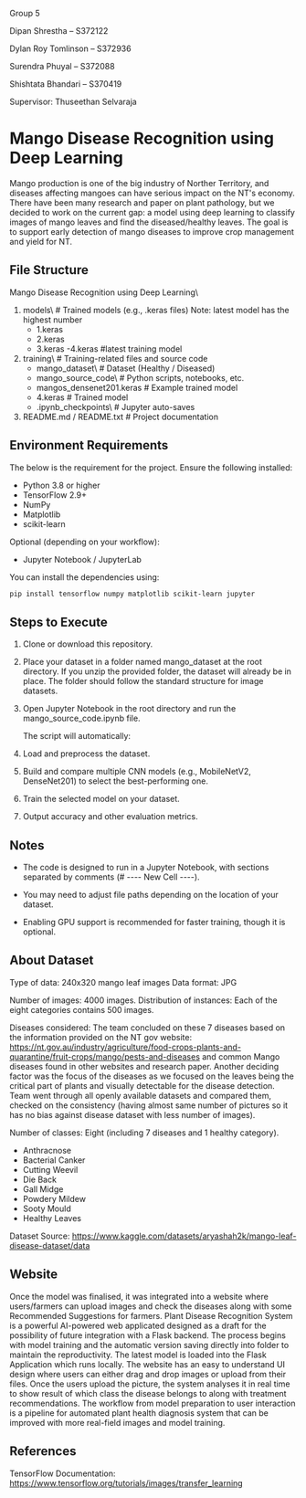 
Group 5

Dipan Shrestha – S372122

Dylan Roy Tomlinson – S372936

Surendra Phuyal – S372088

Shishtata Bhandari – S370419

Supervisor:
Thuseethan Selvaraja



# Mango Disease Recognition using Deep Learning 

Mango production is one of the big industry of Norther Territory, and diseases affecting mangoes can have serious impact on the NT's economy. There have been many research and paper on plant pathology, but we decided to work on the current gap: a model using deep learning to classify images of mango leaves and find the diseased/healthy leaves. The goal is to support early detection of mango diseases to improve crop management and yield for NT.



## File Structure
Mango Disease Recognition using Deep Learning\
1. models\                       # Trained models (e.g., .keras files)   Note: latest model has the highest number
    - 1.keras
    - 2.keras
    - 3.keras
    -4.keras #latest training model
2. training\ # Training-related files and source code
    - mango_dataset\ # Dataset (Healthy / Diseased) 
    - mango_source_code\ # Python scripts, notebooks, etc. 
    - mangos_densenet201.keras # Example trained model 
    - 4.keras # Trained model 
    - .ipynb_checkpoints\ # Jupyter auto-saves
3. README.md / README.txt        # Project documentation



## Environment Requirements

The below is the requirement for the project. Ensure the following installed:

- Python 3.8 or higher
- TensorFlow 2.9+
- NumPy
- Matplotlib
- scikit-learn

Optional (depending on your workflow):
- Jupyter Notebook / JupyterLab

You can install the dependencies using:

```bash
pip install tensorflow numpy matplotlib scikit-learn jupyter
```


## Steps to Execute

1. Clone or download this repository.

2. Place your dataset in a folder named mango_dataset at the root directory. If you unzip the provided folder, the dataset will already be in place. The folder should follow the standard structure for image datasets.

3. Open Jupyter Notebook in the root directory and run the mango_source_code.ipynb file.

    The script will automatically:

4. Load and preprocess the dataset.

5. Build and compare multiple CNN models (e.g., MobileNetV2, DenseNet201) to select the best-performing one.

6. Train the selected model on your dataset.

7. Output accuracy and other evaluation metrics.


## Notes

- The code is designed to run in a Jupyter Notebook, with sections separated by comments (# ---- New Cell ----).

- You may need to adjust file paths depending on the location of your dataset.

- Enabling GPU support is recommended for faster training, though it is optional.


## About Dataset

Type of data: 240x320 mango leaf images
Data format: JPG

Number of images: 4000 images.
Distribution of instances: Each of the eight categories contains 500 images.

Diseases considered: The team concluded on these 7 diseases based on the information provided on the NT gov website: https://nt.gov.au/industry/agriculture/food-crops-plants-and-quarantine/fruit-crops/mango/pests-and-diseases and common Mango diseases found in other websites and research paper. Another deciding factor was the focus of the diseases as we focused on the leaves being the critical part of plants and visually detectable for the disease detection. Team went through all openly available datasets and compared them, checked on the consistency (having almost same number of pictures so it has no bias against disease dataset with less number of images).

Number of classes: Eight (including 7 diseases and 1 healthy category).

- Anthracnose
- Bacterial Canker
- Cutting Weevil
- Die Back
- Gall Midge
- Powdery Mildew
- Sooty Mould
- Healthy Leaves

Dataset Source: https://www.kaggle.com/datasets/aryashah2k/mango-leaf-disease-dataset/data

## Website
Once the model was finalised, it was integrated into a website where users/farmers can upload images and check the diseases along with some Recommended Suggestions for farmers. Plant Disease Recognition System is a powerful AI-powered web applicated designed as a draft for the possibility of future integration with a Flask backend. The process begins with model training and the automatic version saving directly into folder to maintain the reproductivity. The latest model is loaded into the Flask Application which runs locally. The website has an easy to understand UI design where users can either drag and drop images or upload from their files. Once the users upload the picture, the system analyses it in real time to show result of which class the disease belongs to along with treatment recommendations. The workflow from model preparation to user interaction is a pipeline for automated plant health diagnosis system that can be improved with more real-field images and model training.



## References
TensorFlow Documentation: https://www.tensorflow.org/tutorials/images/transfer_learning
